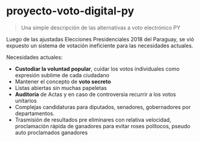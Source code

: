 # proyecto-voto-digital-py

> Una simple descripción de las alternativas a voto electrónico PY

Luego de las ajustadas Elecciones Presidenciales 2018 del Paraguay, se vió expuesto un sistema de votación ineficiente para las necesidades actuales.

Necesidades actuales:

 - **Custodiar la voluntad popular**, cuidar los votos individuales como expresión sublime de cada ciudadano
 - Mantener el concepto de **voto secreto**
 - Listas abiertas sin muchas papeletas
 - **Auditoría** de Actas y en caso de controversia recurrir a los votos unitarios
 - Complejas candidaturas para diputados, senadores, gobernadores por departamentos.
 - Trasmisión de resultados pre eliminares con relativa velocidad, proclamación rápida de ganadores para evitar roses polítocos, pseudo auto proclamados ganadores
